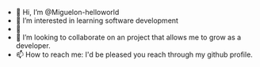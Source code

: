 - 👋 Hi, I’m @Miguelon-helloworld
- 👀 I’m interested in learning software development 
- 🌱 
- 💞️ I’m looking to collaborate on an project that allows me to grow as a developer. 
- 📫 How to reach me: I'd be pleased you reach through my github profile. 

<!---
Miguelon-helloworld/Miguelon-helloworld is a ✨ special ✨ repository because its `README.md` (this file) appears on your GitHub profile.
You can click the Preview link to take a look at your changes.
--->
